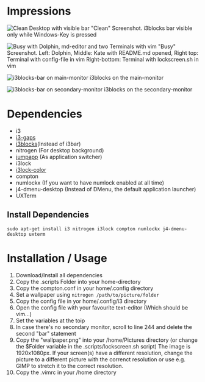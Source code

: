 # Impressions
![Clean Desktop with visible bar](https://github.com/taneher/dotfiles/blob/master/Images/screenshot_clean.png)
"Clean" Screenshot. i3blocks bar visible only while Windows-Key is pressed

![Busy with Dolphin, md-editor and two Terminals with vim](https://github.com/taneher/dotfiles/blob/master/Images/screenshot.png)
"Busy" Screenshot. Left: Dolphin, Middle: Kate with README.md opened, Right top: Terminal with config-file in vim Right-bottom: Terminal with lockscreen.sh in vim

![i3blocks-bar on main-monitor](https://github.com/taneher/dotfiles/blob/master/Images/i3blocks_main.png)
i3blocks on the main-monitor

![i3blocks-bar on secondary-monitor](https://github.com/taneher/dotfiles/blob/master/Images/i3blocks_secondary.png)
i3blocks on the secondary-monitor



# Dependencies
- i3
- [i3-gaps](https://github.com/Airblader/i3)
- [i3blocks](https://github.com/vivien/i3blocks)(Instead of i3bar)
- nitrogen (For desktop background)
- [jumpapp](https://github.com/mkropat/jumpapp) (As application switcher)
- i3lock
- [i3lock-color](https://github.com/PandorasFox/i3lock-color)
- compton
- numlockx (If you want to have numlock enabled at all time)
- j4-dmenu-desktop (Instead of DMenu, the default application launcher)
- UXTerm

## Install Dependencies
```
sudo apt-get install i3 nitrogen i3lock compton numlockx j4-dmenu-desktop uxterm
```

# Installation / Usage
1. Download/Install all dependencies
2. Copy the .scripts Folder into your home-directory
3. Copy the compton.conf in your home/.config directory
4. Set a wallpaper using ```nitrogen /path/to/picture/folder```
5. Copy the config file in yor home/.config/i3 directory
6. Open the config file with your favourite text-editor (Which should be vim...)
7. Set the variables at the toip
8. In case there's no secondary monitor, scroll to line 244 and delete the second "bar" statement
9. Copy the "wallpaper.png" into your /home/Pictures directory (or change the $Folder variable in the .scripts/lockscreen.sh script)
 The image is 1920x1080px. If your screen(s) have a different resolution, change the picture to a different picture with the correnct resolution or use e.g. GIMP to stretch it to the correct resolution.
11. Copy the .vimrc in your /home directory
